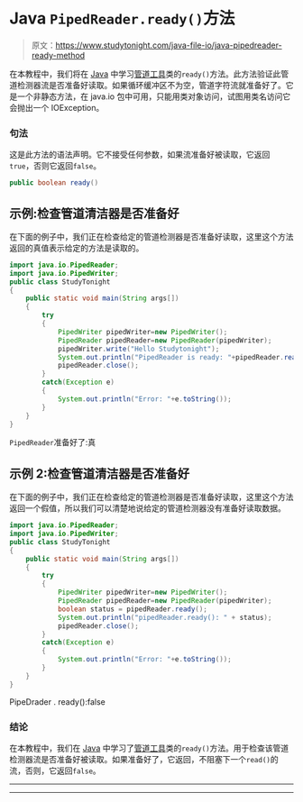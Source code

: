 # Java `PipedReader.ready()`方法

> 原文：<https://www.studytonight.com/java-file-io/java-pipedreader-ready-method>

在本教程中，我们将在 [Java](https://www.studytonight.com/java/) 中学习[管道工具](https://www.studytonight.com/java-file-io/java-pipedreader)类的`ready()`方法。此方法验证此管道检测器流是否准备好读取。如果循环缓冲区不为空，管道字符流就准备好了。它是一个非静态方法，在 java.io 包中可用，只能用类对象访问，试图用类名访问它会抛出一个 IOException。

### 句法

这是此方法的语法声明。它不接受任何参数，如果流准备好被读取，它返回`true`，否则它返回`false`。

```java
public boolean ready()
```

## 示例:检查管道清洁器是否准备好

在下面的例子中，我们正在检查给定的管道检测器是否准备好读取，这里这个方法返回的真值表示给定的方法是读取的。

```java
import java.io.PipedReader;
import java.io.PipedWriter;
public class StudyTonight 
{
	public static void main(String args[])
	{
		try
		{
			PipedWriter pipedWriter=new PipedWriter();  
			PipedReader pipedReader=new PipedReader(pipedWriter);  
			pipedWriter.write("Hello Studytonight");  
			System.out.println("PipedReader is ready: "+pipedReader.ready());
			pipedReader.close();  
		}
		catch(Exception e)
		{
			System.out.println("Error: "+e.toString());
		}
	}
}
```

`PipedReader`准备好了:真

## 示例 2:检查管道清洁器是否准备好

在下面的例子中，我们正在检查给定的管道检测器是否准备好读取，这里这个方法返回一个假值，所以我们可以清楚地说给定的管道检测器没有准备好读取数据。

```java
import java.io.PipedReader;
import java.io.PipedWriter;
public class StudyTonight 
{
	public static void main(String args[])
	{
		try
		{
			PipedWriter pipedWriter=new PipedWriter();  
			PipedReader pipedReader=new PipedReader(pipedWriter);  
			boolean status = pipedReader.ready();
			System.out.println("pipedReader.ready(): " + status);
			pipedReader.close();
		}
		catch(Exception e)
		{
			System.out.println("Error: "+e.toString());
		}
	}
}
```

PipeDrader . ready():false

### 结论

在本教程中，我们在 [Java](https://www.studytonight.com/java/) 中学习了[管道工具](https://www.studytonight.com/java-file-io/java-pipedreader)类的`ready()`方法。用于检查该管道检测器流是否准备好被读取。如果准备好了，它返回，不阻塞下一个`read()`的流，否则，它返回`false`。

* * *

* * *